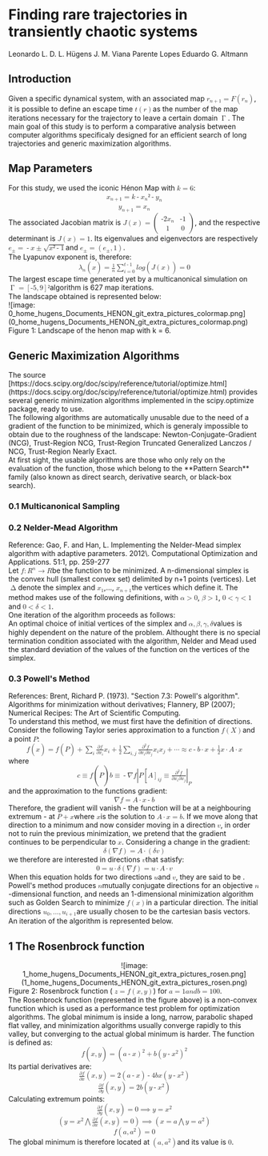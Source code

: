 # Finding rare trajectories in transiently chaotic systems

<div class="author" id="magicparlabel-255">Leonardo L. D. L. Hügens  
J. M. Viana Parente Lopes  
Eduardo G. Altmann</div>

## Introduction

<div class="standard" id="magicparlabel-257">Given a specific dynamical system, with an associated map <math xmlns="http://www.w3.org/1998/Math/MathML"><mrow><mrow><msub><mrow><mstyle mathvariant="bold"><mi>r</mi></mstyle></mrow> <mrow><mrow><mi>n</mi><mo>+</mo><mn>1</mn></mrow> </mrow></msub><mo>=</mo><mstyle mathvariant="bold"><mi>F</mi></mstyle><mo form="prefix" fence="true" stretchy="true" symmetric="true">(</mo> <msub><mrow><mstyle mathvariant="bold"><mi>r</mi></mstyle></mrow> <mrow><mi>n</mi></mrow> </msub><mo form="postfix" fence="true" stretchy="true" symmetric="true">)</mo></mrow> </mrow></math>, it is possible to define an escape time <math xmlns="http://www.w3.org/1998/Math/MathML"><mrow><mrow><mi>t</mi><mo form="prefix" fence="true" stretchy="true" symmetric="true">(</mo> <mstyle mathvariant="bold"><mi>r</mi></mstyle> <mo form="postfix" fence="true" stretchy="true" symmetric="true">)</mo></mrow> </mrow></math>as the number of the map iterations necessary for the trajectory to leave a certain domain <math xmlns="http://www.w3.org/1998/Math/MathML"><mrow><mo>Γ</mo> </mrow></math>. The main goal of this study is to perform a comparative analysis between computer algorithms specificaly designed for an efficient search of long trajectories and generic maximization algorithms.</div>

## Map Parameters

<div class="standard" id="magicparlabel-259">For this study, we used the iconic Hénon Map with <math xmlns="http://www.w3.org/1998/Math/MathML"><mrow><mrow><mi>k</mi><mo>=</mo><mn>6</mn></mrow> </mrow></math>:</div>

<div class="standard" style="text-align: center;" id="magicparlabel-260"><math xmlns="http://www.w3.org/1998/Math/MathML"><mrow><mrow><msub><mrow><mi>x</mi></mrow> <mrow><mrow><mi>n</mi><mo>+</mo><mn>1</mn></mrow> </mrow></msub><mo>=</mo><mi>k</mi><mo>-</mo> <msub><mrow><mi>x</mi></mrow> <mrow><mi>n</mi></mrow> </msub><mo>²</mo><mo>-</mo> <msub><mrow><mi>y</mi></mrow> <mrow><mi>n</mi></mrow></msub></mrow></mrow></math></div>

<div class="standard" style="text-align: center;" id="magicparlabel-261"><math xmlns="http://www.w3.org/1998/Math/MathML"><mrow><mrow><msub><mrow><mi>y</mi></mrow> <mrow><mrow><mi>n</mi><mo>+</mo><mn>1</mn></mrow> </mrow></msub><mo>=</mo> <msub><mrow><mi>x</mi></mrow> <mrow><mi>n</mi></mrow></msub></mrow></mrow></math></div>

<div class="standard" id="magicparlabel-262">The associated Jacobian matrix is <math xmlns="http://www.w3.org/1998/Math/MathML"><mrow><mrow><mstyle mathvariant="bold"><mrow><mrow><mi>J</mi><mo form="prefix" fence="true" stretchy="true" symmetric="true">(</mo> <mstyle mathvariant="bold"><mi>x</mi></mstyle> <mo form="postfix" fence="true" stretchy="true" symmetric="true">)</mo></mrow> </mrow></mstyle><mo>=</mo><mo form="prefix" fence="true" stretchy="true" symmetric="true" lspace="thinmathspace">(</mo> <mtable><mtr><mtd><mrow><mo>-</mo><mn>2</mn> <msub><mrow><mi>x</mi></mrow> <mrow><mi>n</mi></mrow> </msub></mrow></mtd><mtd><mrow><mo>-</mo><mn>1</mn></mrow> </mtd></mtr><mtr><mtd><mn>1</mn></mtd> <mtd><mn>0</mn></mtd> </mtr></mtable><mo form="postfix" fence="true" stretchy="true" symmetric="true" lspace="thinmathspace">)</mo></mrow> </mrow></math>, and the respective determinant is <math xmlns="http://www.w3.org/1998/Math/MathML"><mrow><mrow><mi>J</mi><mo form="prefix" fence="true" stretchy="true" symmetric="true">(</mo> <mstyle mathvariant="bold"><mi>x</mi></mstyle> <mo form="postfix" fence="true" stretchy="true" symmetric="true">)</mo> <mo>=</mo><mn>1</mn></mrow> </mrow></math>. Its eigenvalues and eigenvectors are respectively <math xmlns="http://www.w3.org/1998/Math/MathML"><mrow><mrow><msub><mrow><mi>e</mi></mrow> <mrow><mo>±</mo> </mrow></msub><mo>=</mo><mo>-</mo><mi>x</mi> <mo>±</mo> <msqrt><mrow><mi>x</mi><mo>²</mo><mo>-</mo><mn>1</mn></mrow> </msqrt></mrow></mrow></math>and <math xmlns="http://www.w3.org/1998/Math/MathML"><mrow><mrow><mstyle mathvariant="bold"><msub><mrow><mi>e</mi></mrow> <mrow><mo>±</mo> </mrow></msub></mstyle><mo>=</mo><mo form="prefix" fence="true" stretchy="true" symmetric="true">(</mo> <mrow><msub><mrow><mi>e</mi></mrow> <mrow><mo>±</mo> </mrow></msub><mo>,</mo><mn>1</mn></mrow> <mo form="postfix" fence="true" stretchy="true" symmetric="true">)</mo></mrow> </mrow></math>.</div>

<div class="standard" id="magicparlabel-263">The Lyapunov exponent is, therefore:</div>

<div class="standard" style="text-align: center;" id="magicparlabel-264"><math xmlns="http://www.w3.org/1998/Math/MathML"><mrow><mrow><msub><mrow><mi>λ</mi> </mrow><mrow><mi>n</mi></mrow> </msub><mo form="prefix" fence="true" stretchy="true" symmetric="true">(</mo> <mstyle mathvariant="bold"><mi>x</mi></mstyle> <mo form="postfix" fence="true" stretchy="true" symmetric="true">)</mo> <mo>=</mo> <mfrac><mrow><mn>1</mn></mrow> <mrow><mi>n</mi></mrow> </mfrac><msubsup><mrow><mo>∑</mo> </mrow><mrow><mrow><mi>i</mi><mo>=</mo><mn>0</mn></mrow> </mrow><mrow><mrow><mi>t</mi><mo>-</mo><mn>1</mn></mrow> </mrow></msubsup><mi>l</mi><mi>o</mi><mi>g</mi><mo form="prefix" fence="true" stretchy="true" symmetric="true">(</mo> <mrow><mi>J</mi><mo form="prefix" fence="true" stretchy="true" symmetric="true">(</mo> <mstyle mathvariant="bold"><mi>x</mi></mstyle> <mo form="postfix" fence="true" stretchy="true" symmetric="true">)</mo></mrow> <mo form="postfix" fence="true" stretchy="true" symmetric="true">)</mo> <mo>=</mo><mn>0</mn></mrow></mrow></math></div>

<div class="standard" id="magicparlabel-265">The largest escape time generated yet by a multicanonical simulation on <math xmlns="http://www.w3.org/1998/Math/MathML"><mrow><mrow><mo>Γ</mo> <mo>=</mo><mo form="prefix" fence="true" stretchy="true" symmetric="true">[</mo> <mrow><mo>-</mo><mn>5</mn><mo>,</mo><mn>9</mn></mrow> <mo form="postfix" fence="true" stretchy="true" symmetric="true">]</mo> <mo>²</mo></mrow> </mrow></math>algorithm is 627 map iterations.</div>

<div class="standard" id="magicparlabel-266">The landscape obtained is represented below:</div>

<div class="float-figure">

<div class="plain_layout" id="magicparlabel-271">![image: 0_home_hugens_Documents_HENON_git_extra_pictures_colormap.png](0_home_hugens_Documents_HENON_git_extra_pictures_colormap.png)</div>

<div class="plain_layout" id="magicparlabel-272"><span class="float-caption-Standard float-caption float-caption-standard">Figure 1: Landscape of the henon map with k = 6.</span></div>

</div>

## Generic Maximization Algorithms

<div class="standard" id="magicparlabel-278">The source [https://docs.scipy.org/doc/scipy/reference/tutorial/optimize.html](https://docs.scipy.org/doc/scipy/reference/tutorial/optimize.html) provides several generic minimization algorithms implemented in the scipy.optimize package, ready to use.</div>

<div class="standard" id="magicparlabel-279">The following algorithms are automatically unusable due to the need of a gradient of the function to be minimized, which is generaly impossible to obtain due to the roughness of the landscape: Newton-Conjugate-Gradient (NCG), Trust-Region NCG, Trust-Region Truncated Generalized Lanczos / NCG, Trust-Region Nearly Exact.</div>

<div class="standard" id="magicparlabel-280">At first sight, the usable algorithms are those who only rely on the evaluation of the function, those which belong to the **Pattern Search** family (also known as direct search, derivative search, or black-box search).</div>

### <span class="subsection_label">0.1</span> Multicanonical Sampling

### <span class="subsection_label">0.2</span> Nelder-Mead Algorithm

<div class="standard" id="magicparlabel-385">Reference: Gao, F. and Han, L. Implementing the Nelder-Mead simplex algorithm with adaptive parameters. 2012\. Computational Optimization and Applications. 51:1, pp. 259-277</div>

<div class="standard" id="magicparlabel-386">Let <math xmlns="http://www.w3.org/1998/Math/MathML"><mrow><mrow><mi>f</mi><mo>:</mo> <msup><mrow><mstyle class="mathbb" mathvariant="bold"><mi>R</mi></mstyle> </mrow><mrow><mi>n</mi></mrow> </msup><mo>→</mo> <mstyle class="mathbb" mathvariant="bold"><mi>R</mi></mstyle> </mrow></mrow></math>be the function to be minimized. A n-dimensional simplex is the convex hull (smallest convex set) delimited by n+1 points (vertices). Let <math xmlns="http://www.w3.org/1998/Math/MathML"><mrow><mo>Δ</mo> </mrow></math>denote the simplex and <math xmlns="http://www.w3.org/1998/Math/MathML"><mrow><msub><mrow><mstyle mathvariant="bold"><mi>x</mi></mstyle> </mrow><mrow><mn>1</mn></mrow> </msub></mrow></math>,..., <math xmlns="http://www.w3.org/1998/Math/MathML"><mrow><msub><mrow><mstyle mathvariant="bold"><mi>x</mi></mstyle> </mrow><mrow><mrow><mi>n</mi><mo>+</mo><mn>1</mn></mrow> </mrow></msub></mrow></math>the vertices which define it. The method makes use of the following definitions, with <math xmlns="http://www.w3.org/1998/Math/MathML"><mrow><mrow><mi>α</mi> <mo>></mo><mn>0</mn></mrow> </mrow></math>, <math xmlns="http://www.w3.org/1998/Math/MathML"><mrow><mrow><mi>β</mi> <mo>></mo><mn>1</mn></mrow> </mrow></math>, <math xmlns="http://www.w3.org/1998/Math/MathML"><mrow><mrow><mn>0</mn><mo><</mo> <mi>γ</mi> <mo><</mo><mn>1</mn></mrow> </mrow></math>and <math xmlns="http://www.w3.org/1998/Math/MathML"><mrow><mrow><mn>0</mn><mo><</mo> <mi>δ</mi> <mo><</mo><mn>1</mn></mrow> </mrow></math>.</div>

<div class="standard" id="magicparlabel-387">One iteration of the algorithm proceeds as follows:  
</div>

<div class="standard" id="magicparlabel-436">An optimal choice of initial vertices of the simplex and <math xmlns="http://www.w3.org/1998/Math/MathML"><mrow><mrow>{ <mi>α</mi> <mo>,</mo> <mi>β</mi> <mo>,</mo> <mi>γ</mi> <mo>,</mo> <mi>δ</mi> }</mrow> </mrow></math>values is highly dependent on the nature of the problem. Althought there is no special termination condition associated with the algorithm, Nelder and Mead used the standard deviation of the values of the function on the vertices of the simplex.</div>

### <span class="subsection_label">0.3</span> Powell's Method

<div class="standard" id="magicparlabel-443">References: Brent, Richard P. (1973). "Section 7.3: Powell's algorithm". Algorithms for minimization without derivatives; Flannery, BP (2007); Numerical Recipes: The Art of Scientific Computing.</div>

<div class="standard" id="magicparlabel-444">To understand this method, we must first have the definition of directions. Consider the following Taylor series approximation to a function <math xmlns="http://www.w3.org/1998/Math/MathML"><mrow><mrow><mi>f</mi><mo form="prefix" fence="true" stretchy="true" symmetric="true">(</mo> <mstyle mathvariant="bold"><mi>X</mi></mstyle> <mo form="postfix" fence="true" stretchy="true" symmetric="true">)</mo></mrow> </mrow></math>and a point <math xmlns="http://www.w3.org/1998/Math/MathML"><mrow><mstyle mathvariant="bold"><mi>P</mi></mstyle> </mrow></math>:</div>

<div class="standard" style="text-align: center;" id="magicparlabel-449"><math xmlns="http://www.w3.org/1998/Math/MathML"><mrow><mrow><mi>f</mi><mo form="prefix" fence="true" stretchy="true" symmetric="true">(</mo> <mstyle mathvariant="bold"><mi>x</mi></mstyle> <mo form="postfix" fence="true" stretchy="true" symmetric="true">)</mo> <mo>=</mo><mi>f</mi><mo form="prefix" fence="true" stretchy="true" symmetric="true">(</mo> <mstyle mathvariant="bold"><mi>P</mi></mstyle> <mo form="postfix" fence="true" stretchy="true" symmetric="true">)</mo> <mo>+</mo> <msub><mrow><mo>∑</mo> </mrow><mrow><mi>i</mi></mrow> </msub><mfrac><mrow><mrow><mi>∂</mi> <mi>f</mi></mrow> </mrow><mrow><mrow><mi>∂</mi> <msub><mrow><mi>x</mi></mrow> <mrow><mi>i</mi></mrow> </msub></mrow></mrow></mfrac><msub><mrow><mi>x</mi></mrow> <mrow><mi>i</mi></mrow> </msub><mo>+</mo> <mfrac><mrow><mn>1</mn></mrow> <mrow><mn>2</mn></mrow> </mfrac><msub><mrow><mo>∑</mo> </mrow><mrow><mrow><mi>i</mi><mo>,</mo><mi>j</mi></mrow> </mrow></msub><mfrac><mrow><mrow><msup><mrow><mi>∂</mi> </mrow><mrow><mn>2</mn></mrow> </msup><mi>f</mi></mrow> </mrow><mrow><mrow><mi>∂</mi> <msub><mrow><mi>x</mi></mrow> <mrow><mi>i</mi></mrow> </msub><mi>∂</mi> <msub><mrow><mi>x</mi></mrow> <mrow><mi>j</mi></mrow> </msub></mrow></mrow></mfrac><msub><mrow><mi>x</mi></mrow> <mrow><mi>i</mi></mrow> </msub><msub><mrow><mi>x</mi></mrow> <mrow><mi>j</mi></mrow> </msub><mo>+</mo> <mi>⋯</mi> <mo>≈</mo> <mi>c</mi><mo>-</mo> <mstyle mathvariant="bold"><mi>b</mi></mstyle> <mo>⋅</mo> <mstyle mathvariant="bold"><mi>x</mi></mstyle> <mo>+</mo> <mfrac><mrow><mn>1</mn></mrow> <mrow><mn>2</mn></mrow> </mfrac><mstyle mathvariant="bold"><mi>x</mi></mstyle> <mo>⋅</mo> <mstyle mathvariant="bold"><mi>A</mi></mstyle> <mo>⋅</mo> <mstyle mathvariant="bold"><mi>x</mi></mstyle></mrow></mrow></math></div>

<div class="standard" id="magicparlabel-450">where</div>

<div class="standard" style="text-align: center;" id="magicparlabel-451"><math xmlns="http://www.w3.org/1998/Math/MathML"><mrow><mrow><mi>c</mi> <mo>≡</mo> <mi>f</mi><mo form="prefix" fence="true" stretchy="true" symmetric="true">(</mo> <mstyle mathvariant="bold"><mi>P</mi></mstyle> <mo form="postfix" fence="true" stretchy="true" symmetric="true">)</mo> <mstyle mathvariant="bold"><mi>b</mi></mstyle> <mo>≡</mo> <mo>-</mo> <mi>∇</mi> <mi>f</mi> <msub><mrow><mo form="prefix" fence="true" stretchy="true" symmetric="true">|</mo> <mrow><mstyle mathvariant="bold"><mi>P</mi></mstyle> <mo>[</mo> <mstyle mathvariant="bold"><mi>A</mi></mstyle> <msub><mrow><mo>]</mo></mrow> <mrow><mrow><mi>i</mi><mi>j</mi></mrow> </mrow></msub><mo>≡</mo> <mfrac><mrow><mrow><msup><mrow><mi>∂</mi> </mrow><mrow><mn>2</mn></mrow> </msup><mi>f</mi></mrow> </mrow><mrow><mrow><mi>∂</mi> <msub><mrow><mi>x</mi></mrow> <mrow><mi>i</mi></mrow> </msub><mi>∂</mi> <msub><mrow><mi>x</mi></mrow> <mrow><mi>j</mi></mrow> </msub></mrow></mrow></mfrac></mrow><mo form="postfix" fence="true" stretchy="true" symmetric="true">|</mo></mrow> <mrow><mstyle mathvariant="bold"><mi>P</mi></mstyle></mrow></msub></mrow></mrow></math></div>

<div class="standard" id="magicparlabel-452">and the approximation to the functions gradient:</div>

<div class="standard" style="text-align: center;" id="magicparlabel-453"><math xmlns="http://www.w3.org/1998/Math/MathML"><mrow><mrow><mi>∇</mi> <mi>f</mi><mo>=</mo> <mstyle mathvariant="bold"><mi>A</mi></mstyle> <mo>⋅</mo> <mstyle mathvariant="bold"><mi>x</mi></mstyle> <mo>-</mo> <mstyle mathvariant="bold"><mi>b</mi></mstyle></mrow></mrow></math></div>

<div class="standard" id="magicparlabel-454">Therefore, the gradient will vanish - the function will be at a neighbouring extremum - at <math xmlns="http://www.w3.org/1998/Math/MathML"><mrow><mstyle mathvariant="bold"><mrow><mi>P</mi><mo>+</mo><mi>x</mi></mrow> </mstyle></mrow></math>where <math xmlns="http://www.w3.org/1998/Math/MathML"><mrow><mstyle mathvariant="bold"><mi>x</mi></mstyle> </mrow></math>is the solution to <math xmlns="http://www.w3.org/1998/Math/MathML"><mrow><mrow><mstyle mathvariant="bold"><mi>A</mi></mstyle> <mo>⋅</mo> <mstyle mathvariant="bold"><mi>x</mi></mstyle> <mo>=</mo> <mstyle mathvariant="bold"><mi>b</mi></mstyle> </mrow></mrow></math>. If we move along that direction to a minimum and now consider moving in a direction <math xmlns="http://www.w3.org/1998/Math/MathML"><mrow><mstyle mathvariant="bold"><mi>v</mi></mstyle> </mrow></math>, in order not to ruin the previous minimization, we pretend that the gradient continues to be perpendicular to <math xmlns="http://www.w3.org/1998/Math/MathML"><mrow><mstyle mathvariant="bold"><mi>x</mi></mstyle> </mrow></math>. Considering a change in the gradient:</div>

<div class="standard" style="text-align: center;" id="magicparlabel-455"><math xmlns="http://www.w3.org/1998/Math/MathML"><mrow><mrow><mi>δ</mi> <mo form="prefix" fence="true" stretchy="true" symmetric="true">(</mo> <mrow><mi>∇</mi> <mi>f</mi></mrow> <mo form="postfix" fence="true" stretchy="true" symmetric="true">)</mo> <mo>=</mo> <mstyle mathvariant="bold"><mi>A</mi></mstyle> <mo>⋅</mo> <mo form="prefix" fence="true" stretchy="true" symmetric="true">(</mo> <mrow><mi>δ</mi> <mstyle mathvariant="bold"><mi>v</mi></mstyle> </mrow><mo form="postfix" fence="true" stretchy="true" symmetric="true">)</mo></mrow></mrow></math></div>

<div class="standard" id="magicparlabel-456">we therefore are interested in directions <math xmlns="http://www.w3.org/1998/Math/MathML"><mrow><mstyle mathvariant="bold"><mi>v</mi></mstyle> </mrow></math>that satisfy:</div>

<div class="standard" style="text-align: center;" id="magicparlabel-457"><math xmlns="http://www.w3.org/1998/Math/MathML"><mrow><mrow><mn>0</mn><mo>=</mo> <mstyle mathvariant="bold"><mi>u</mi></mstyle> <mo>⋅</mo> <mi>δ</mi> <mo form="prefix" fence="true" stretchy="true" symmetric="true">(</mo> <mrow><mi>∇</mi> <mi>f</mi></mrow> <mo form="postfix" fence="true" stretchy="true" symmetric="true">)</mo> <mo>=</mo> <mstyle mathvariant="bold"><mi>u</mi></mstyle> <mo>⋅</mo> <mstyle mathvariant="bold"><mi>A</mi></mstyle> <mo>⋅</mo> <mstyle mathvariant="bold"><mi>v</mi></mstyle></mrow></mrow></math></div>

<div class="standard" id="magicparlabel-458">When this equation holds for two directions <math xmlns="http://www.w3.org/1998/Math/MathML"><mrow><mstyle mathvariant="bold"><mi>u</mi></mstyle> </mrow></math>and <math xmlns="http://www.w3.org/1998/Math/MathML"><mrow><mstyle mathvariant="bold"><mi>v</mi></mstyle> </mrow></math>, they are said to be . Powell's method produces <math xmlns="http://www.w3.org/1998/Math/MathML"><mrow><mi>n</mi></mrow> </math>mutually conjugate directions for an objective <math xmlns="http://www.w3.org/1998/Math/MathML"><mrow><mi>n</mi></mrow> </math>-dimensional function, and needs an 1-dimensional minimization algorithm such as Golden Search to minimize <math xmlns="http://www.w3.org/1998/Math/MathML"><mrow><mrow><mi>f</mi><mo form="prefix" fence="true" stretchy="true" symmetric="true">(</mo> <mstyle mathvariant="bold"><mi>x</mi></mstyle> <mo form="postfix" fence="true" stretchy="true" symmetric="true">)</mo></mrow> </mrow></math>in a particular direction. The initial directions <math xmlns="http://www.w3.org/1998/Math/MathML"><mrow><mrow><msub><mrow><mstyle mathvariant="bold"><mi>u</mi></mstyle> </mrow><mrow><mn>0</mn></mrow> </msub><mo>,</mo><mn>...</mn><mo>,</mo> <msub><mrow><mstyle mathvariant="bold"><mi>u</mi></mstyle> </mrow><mrow><mrow><mi>i</mi><mo>+</mo><mn>1</mn></mrow> </mrow></msub></mrow></mrow></math>are usually chosen to be the cartesian basis vectors. An iteration of the algorithm is represented below.</div>

## <span class="section_label">1</span> The Rosenbrock function

<div class="float-figure">

<div class="plain_layout" style="text-align: center;" id="magicparlabel-488">![image: 1_home_hugens_Documents_HENON_git_extra_pictures_rosen.png](1_home_hugens_Documents_HENON_git_extra_pictures_rosen.png)</div>

<div class="plain_layout" id="magicparlabel-489"><span class="float-caption-Standard float-caption float-caption-standard">Figure 2: Rosenbrock function ( <math xmlns="http://www.w3.org/1998/Math/MathML"><mrow><mrow><mi>z</mi><mo>=</mo><mi>f</mi><mo form="prefix" fence="true" stretchy="true" symmetric="true">(</mo> <mrow><mi>x</mi><mo>,</mo><mi>y</mi></mrow> <mo form="postfix" fence="true" stretchy="true" symmetric="true">)</mo></mrow> </mrow></math>) for <math xmlns="http://www.w3.org/1998/Math/MathML"><mrow><mrow><mi>a</mi><mo>=</mo><mn>1</mn> <mstyle mathvariant="normal"><mrow><mi>a</mi><mi>n</mi><mi>d</mi></mrow> </mstyle><mi>b</mi><mo>=</mo><mn>100</mn></mrow> </mrow></math>.</span></div>

</div>

<div class="standard" id="magicparlabel-495">The Rosenbrock function (represented in the figure above) is a non-convex function which is used as a performance test problem for optimization algorithms. The global minimum is inside a long, narrow, parabolic shaped flat valley, and minimization algorithms usually converge rapidly to this valley, but converging to the actual global minimum is harder. The function is defined as:</div>

<div class="standard" style="text-align: center;" id="magicparlabel-496"><math xmlns="http://www.w3.org/1998/Math/MathML"><mrow><mrow><mi>f</mi><mo form="prefix" fence="true" stretchy="true" symmetric="true">(</mo> <mrow><mi>x</mi><mo>,</mo><mi>y</mi></mrow> <mo form="postfix" fence="true" stretchy="true" symmetric="true">)</mo> <mo>=</mo><mo>(</mo><mi>a</mi><mo>-</mo><mi>x</mi> <msup><mrow><mo>)</mo></mrow> <mrow><mn>2</mn></mrow> </msup><mo>+</mo><mi>b</mi> <msup><mrow><mo form="prefix" fence="true" stretchy="true" symmetric="true">(</mo> <mrow><mi>y</mi><mo>-</mo> <msup><mrow><mi>x</mi></mrow> <mrow><mn>2</mn></mrow> </msup></mrow><mo form="postfix" fence="true" stretchy="true" symmetric="true">)</mo></mrow> <mrow><mn>2</mn></mrow></msup></mrow></mrow></math></div>

<div class="standard" id="magicparlabel-497">Its partial derivatives are:</div>

<div class="standard" style="text-align: center;" id="magicparlabel-498"><math xmlns="http://www.w3.org/1998/Math/MathML"><mrow><mrow><mfrac><mrow><mrow><mi>∂</mi> <mi>f</mi></mrow> </mrow><mrow><mrow><mi>∂</mi> <mi>x</mi></mrow> </mrow></mfrac><mo form="prefix" fence="true" stretchy="true" symmetric="true">(</mo> <mrow><mi>x</mi><mo>,</mo><mi>y</mi></mrow> <mo form="postfix" fence="true" stretchy="true" symmetric="true">)</mo> <mo>=</mo><mn>2</mn><mo form="prefix" fence="true" stretchy="true" symmetric="true">(</mo> <mrow><mi>a</mi><mo>-</mo><mi>x</mi></mrow> <mo form="postfix" fence="true" stretchy="true" symmetric="true">)</mo> <mo>-</mo><mn>4</mn><mi>b</mi><mi>x</mi><mo form="prefix" fence="true" stretchy="true" symmetric="true">(</mo> <mrow><mi>y</mi><mo>-</mo> <msup><mrow><mi>x</mi></mrow> <mrow><mn>2</mn></mrow> </msup></mrow><mo form="postfix" fence="true" stretchy="true" symmetric="true">)</mo></mrow></mrow></math></div>

<div class="standard" style="text-align: center;" id="magicparlabel-499"><math xmlns="http://www.w3.org/1998/Math/MathML"><mrow><mrow><mfrac><mrow><mrow><mi>∂</mi> <mi>f</mi></mrow> </mrow><mrow><mrow><mi>∂</mi> <mi>y</mi></mrow> </mrow></mfrac><mo form="prefix" fence="true" stretchy="true" symmetric="true">(</mo> <mrow><mi>x</mi><mo>,</mo><mi>y</mi></mrow> <mo form="postfix" fence="true" stretchy="true" symmetric="true">)</mo> <mo>=</mo><mn>2</mn><mi>b</mi><mo form="prefix" fence="true" stretchy="true" symmetric="true">(</mo> <mrow><mi>y</mi><mo>-</mo> <msup><mrow><mi>x</mi></mrow> <mrow><mn>2</mn></mrow> </msup></mrow><mo form="postfix" fence="true" stretchy="true" symmetric="true">)</mo></mrow></mrow></math></div>

<div class="standard" id="magicparlabel-500">Calculating extremum points:</div>

<div class="standard" style="text-align: center;" id="magicparlabel-501"><math xmlns="http://www.w3.org/1998/Math/MathML"><mrow><mrow><mfrac><mrow><mrow><mi>∂</mi> <mi>f</mi></mrow> </mrow><mrow><mrow><mi>∂</mi> <mi>y</mi></mrow> </mrow></mfrac><mo form="prefix" fence="true" stretchy="true" symmetric="true">(</mo> <mrow><mi>x</mi><mo>,</mo><mi>y</mi></mrow> <mo form="postfix" fence="true" stretchy="true" symmetric="true">)</mo> <mo>=</mo><mn>0</mn> <mo>⟹</mo> <mi>y</mi><mo>=</mo> <msup><mrow><mi>x</mi></mrow> <mrow><mn>2</mn></mrow></msup></mrow></mrow></math></div>

<div class="standard" style="text-align: center;" id="magicparlabel-502"><math xmlns="http://www.w3.org/1998/Math/MathML"><mrow><mrow><mo form="prefix" fence="true" stretchy="true" symmetric="true">(</mo> <mrow><mi>y</mi><mo>=</mo> <msup><mrow><mi>x</mi></mrow> <mrow><mn>2</mn></mrow> </msup><mo>⋀</mo> <mfrac><mrow><mrow><mi>∂</mi> <mi>f</mi></mrow> </mrow><mrow><mrow><mi>∂</mi> <mi>x</mi></mrow> </mrow></mfrac><mo form="prefix" fence="true" stretchy="true" symmetric="true">(</mo> <mrow><mi>x</mi><mo>,</mo><mi>y</mi></mrow> <mo form="postfix" fence="true" stretchy="true" symmetric="true">)</mo> <mo>=</mo><mn>0</mn></mrow> <mo form="postfix" fence="true" stretchy="true" symmetric="true">)</mo> <mo>⟹</mo> <mo form="prefix" fence="true" stretchy="true" symmetric="true">(</mo> <mrow><mi>x</mi><mo>=</mo><mi>a</mi> <mo>⋀</mo> <mi>y</mi><mo>=</mo> <msup><mrow><mi>a</mi></mrow> <mrow><mn>2</mn></mrow> </msup></mrow><mo form="postfix" fence="true" stretchy="true" symmetric="true">)</mo></mrow></mrow></math></div>

<div class="standard" style="text-align: center;" id="magicparlabel-503"><math xmlns="http://www.w3.org/1998/Math/MathML"><mrow><mrow><mi>f</mi><mo form="prefix" fence="true" stretchy="true" symmetric="true">(</mo> <mrow><mi>a</mi><mo>,</mo> <msup><mrow><mi>a</mi></mrow> <mrow><mn>2</mn></mrow> </msup></mrow><mo form="postfix" fence="true" stretchy="true" symmetric="true">)</mo> <mo>=</mo><mn>0</mn></mrow></mrow></math></div>

<div class="standard" id="magicparlabel-504">The global minimum is therefore located at <math xmlns="http://www.w3.org/1998/Math/MathML"><mrow><mo form="prefix" fence="true" stretchy="true" symmetric="true">(</mo> <mrow><mi>a</mi><mo>,</mo> <msup><mrow><mi>a</mi></mrow> <mrow><mn>2</mn></mrow> </msup></mrow><mo form="postfix" fence="true" stretchy="true" symmetric="true">)</mo></mrow> </math>and its value is <math xmlns="http://www.w3.org/1998/Math/MathML"><mrow><mn>0</mn></mrow> </math>.</div>
